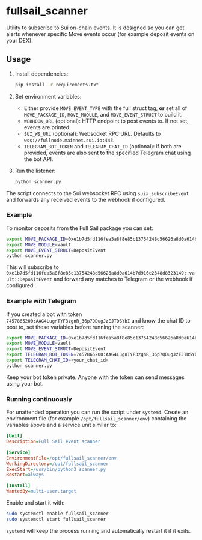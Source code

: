 # fullsail_scanner

Utility to subscribe to Sui on-chain events. It is designed so you can get alerts whenever
specific Move events occur (for example deposit events on your DEX).

## Usage

1. Install dependencies:
   ```bash
   pip install -r requirements.txt
   ```
2. Set environment variables:
   - Either provide `MOVE_EVENT_TYPE` with the full struct tag, **or** set all of
     `MOVE_PACKAGE_ID`, `MOVE_MODULE`, and `MOVE_EVENT_STRUCT` to build it.
   - `WEBHOOK_URL` (optional): HTTP endpoint to post events to. If not set, events are printed.
   - `SUI_WS_URL` (optional): Websocket RPC URL. Defaults to `wss://fullnode.mainnet.sui.io:443`.
   - `TELEGRAM_BOT_TOKEN` and `TELEGRAM_CHAT_ID` (optional): if both are provided, events are also sent to the specified Telegram chat using the bot API.

3. Run the listener:
   ```bash
   python scanner.py
   ```

The script connects to the Sui websocket RPC using `suix_subscribeEvent` and forwards any
received events to the webhook if configured.

### Example

To monitor deposits from the Full Sail package you can set:

```bash
export MOVE_PACKAGE_ID=0xe1b7d5fd116fea5a8f8e85c13754248d56626a8d0a614b7d916c2348d8323149
export MOVE_MODULE=vault
export MOVE_EVENT_STRUCT=DepositEvent
python scanner.py
```

This will subscribe to `0xe1b7d5fd116fea5a8f8e85c13754248d56626a8d0a614b7d916c2348d8323149::vault::DepositEvent` and
forward any matches to Telegram or the webhook if configured.

### Example with Telegram

If you created a bot with token `7457865200:AAG4LugnTYF3zgnR_36p7QDugJzEJTDSYbI`
and know the chat ID to post to, set these variables before running the
scanner:

```bash
export MOVE_PACKAGE_ID=0xe1b7d5fd116fea5a8f8e85c13754248d56626a8d0a614b7d916c2348d8323149
export MOVE_MODULE=vault
export MOVE_EVENT_STRUCT=DepositEvent
export TELEGRAM_BOT_TOKEN=7457865200:AAG4LugnTYF3zgnR_36p7QDugJzEJTDSYbI
export TELEGRAM_CHAT_ID=<your_chat_id>
python scanner.py
```

Keep your bot token private. Anyone with the token can send messages using your
bot.

### Running continuously

For unattended operation you can run the script under `systemd`. Create an
environment file (for example `/opt/fullsail_scanner/env`) containing the
variables above and a service unit similar to:

```ini
[Unit]
Description=Full Sail event scanner

[Service]
EnvironmentFile=/opt/fullsail_scanner/env
WorkingDirectory=/opt/fullsail_scanner
ExecStart=/usr/bin/python3 scanner.py
Restart=always

[Install]
WantedBy=multi-user.target
```

Enable and start it with:

```bash
sudo systemctl enable fullsail_scanner
sudo systemctl start fullsail_scanner
```

`systemd` will keep the process running and automatically restart it if it
exits.
